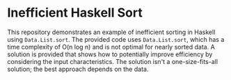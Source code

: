 # Inefficient Haskell Sort
This repository demonstrates an example of inefficient sorting in Haskell using `Data.List.sort`.  The provided code uses `Data.List.sort`, which has a time complexity of O(n log n) and is not optimal for nearly sorted data. A solution is provided that shows how to potentially improve efficiency by considering the input characteristics.  The solution isn't a one-size-fits-all solution; the best approach depends on the data.
